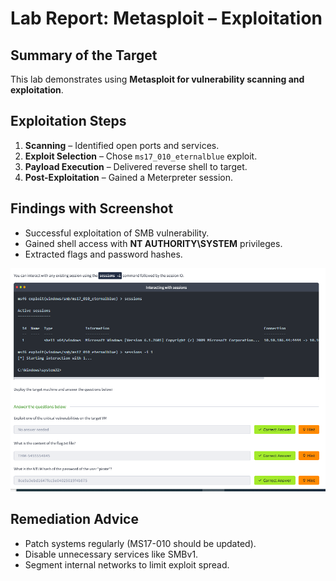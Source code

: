 # Lab Report: Metasploit – Exploitation

## Summary of the Target
This lab demonstrates using **Metasploit for vulnerability scanning and exploitation**.

## Exploitation Steps
1. **Scanning** – Identified open ports and services.  
2. **Exploit Selection** – Chose `ms17_010_eternalblue` exploit.  
3. **Payload Execution** – Delivered reverse shell to target.  
4. **Post-Exploitation** – Gained a Meterpreter session.  

## Findings with Screenshot
- Successful exploitation of SMB vulnerability.  
- Gained shell access with **NT AUTHORITY\SYSTEM** privileges.  
- Extracted flags and password hashes.

![Metasploit Exploitation Screenshot](Exploitation.PNG)

## Remediation Advice
- Patch systems regularly (MS17-010 should be updated).  
- Disable unnecessary services like SMBv1.  
- Segment internal networks to limit exploit spread.
